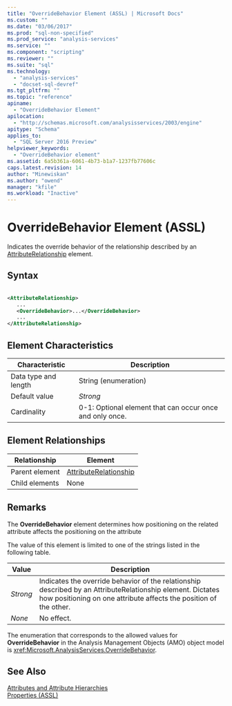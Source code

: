 ```yaml
---
title: "OverrideBehavior Element (ASSL) | Microsoft Docs"
ms.custom: ""
ms.date: "03/06/2017"
ms.prod: "sql-non-specified"
ms.prod_service: "analysis-services"
ms.service: ""
ms.component: "scripting"
ms.reviewer: ""
ms.suite: "sql"
ms.technology: 
  - "analysis-services"
  - "docset-sql-devref"
ms.tgt_pltfrm: ""
ms.topic: "reference"
apiname: 
  - "OverrideBehavior Element"
apilocation: 
  - "http://schemas.microsoft.com/analysisservices/2003/engine"
apitype: "Schema"
applies_to: 
  - "SQL Server 2016 Preview"
helpviewer_keywords: 
  - "OverrideBehavior element"
ms.assetid: 6a5b361a-6061-4b73-b1a7-1237fb77606c
caps.latest.revision: 14
author: "Minewiskan"
ms.author: "owend"
manager: "kfile"
ms.workload: "Inactive"
---
```

# OverrideBehavior Element (ASSL)
  Indicates the override behavior of the relationship described by an [AttributeRelationship](../../../analysis-services/scripting/objects/attributerelationship-element-assl.md) element.  
  
## Syntax  
  
```xml  
  
<AttributeRelationship>  
   ...  
   <OverrideBehavior>...</OverrideBehavior>  
   ...  
</AttributeRelationship>  
```  
  
## Element Characteristics  
  
|Characteristic|Description|  
|--------------------|-----------------|  
|Data type and length|String (enumeration)|  
|Default value|*Strong*|  
|Cardinality|0-1: Optional element that can occur once and only once.|  
  
## Element Relationships  
  
|Relationship|Element|  
|------------------|-------------|  
|Parent element|[AttributeRelationship](../../../analysis-services/scripting/objects/attributerelationship-element-assl.md)|  
|Child elements|None|  
  
## Remarks  
 The **OverrideBehavior** element determines how positioning on the related attribute affects the positioning on the attribute  
  
 The value of this element is limited to one of the strings listed in the following table.  
  
|Value|Description|  
|-----------|-----------------|  
|*Strong*|Indicates the override behavior of the relationship described by an AttributeRelationship element. Dictates how positioning on one attribute affects the position of the other.|  
|*None*|No effect.|  
  
 The enumeration that corresponds to the allowed values for **OverrideBehavior** in the Analysis Management Objects (AMO) object model is <xref:Microsoft.AnalysisServices.OverrideBehavior>.  
  
## See Also  
 [Attributes and Attribute Hierarchies](../../../analysis-services/multidimensional-models-olap-logical-dimension-objects/attributes-and-attribute-hierarchies.md)   
 [Properties &#40;ASSL&#41;](../../../analysis-services/scripting/properties/properties-assl.md)  
  
  
